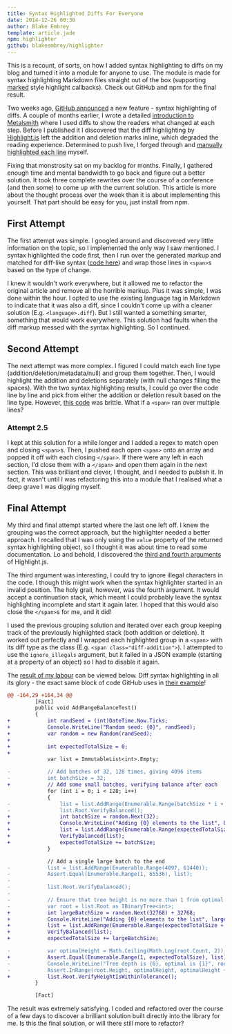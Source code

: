 ```yaml
---
title: Syntax Highlighted Diffs For Everyone
date: 2014-12-26 00:30
author: Blake Embrey
template: article.jade
npm: highlighter
github: blakeembrey/highlighter
---
```


This is a recount, of sorts, on how I added syntax highlighting to diffs on my blog and turned it into a module for anyone to use. The module is made for syntax highlighting Markdown files straight out of the box (supporting [marked](https://github.com/chjj/marked) style highlight callbacks). Check out GitHub and npm for the final result.

Two weeks ago, [GitHub announced](https://github.com/blog/1932-syntax-highlighted-diffs) a new feature - syntax highlighting of diffs. A couple of months earlier, I wrote a detailed [introduction to Metalsmith](/articles/2014/09/building-a-blog-with-metalsmith/) where I used diffs to show the readers what changed at each step. Before I published it I discovered that the diff highlighting by [Highlight.js](https://highlightjs.org/) left the addition and deletion marks inline, which degraded the reading experience. Determined to push live, I forged through and [manually highlighted each line](https://github.com/blakeembrey/blakeembrey.com/commit/206bbb0e047bfe24f92d25d847986ebed6548e06#diff-15ac5cd3ab657e091ee4aa5456e97ddeR68) myself.

Fixing that monstrosity sat on my backlog for months. Finally, I gathered enough time and mental bandwidth to go back and figure out a better solution. It took three complete rewrites over the course of a conference (and then some) to come up with the current solution. This article is more about the thought process over the week than it is about implementing this yourself. That part should be easy for you, just install from npm.

## First Attempt

The first attempt was simple. I googled around and discovered very little information on the topic, so I implemented the only way I saw mentioned. I syntax highlighted the code first, then I run over the generated markup and matched for diff-like syntax ([code here](https://github.com/blakeembrey/blakeembrey.com/blob/dfcedefc853cc01ba33539c9b9b2576b1c23aceb/config/markdown.js)) and wrap those lines in `<span>`s based on the type of change.

I knew it wouldn't work everywhere, but it allowed me to refactor the original article and remove all the horrible markup. Plus it was simple, I was done within the hour. I opted to use the existing language tag in Markdown to indicate that it was also a diff, since I couldn't come up with a cleaner solution (E.g. `<language>.diff`). But I still wanted a something smarter, something that would work everywhere. This solution had faults when the diff markup messed with the syntax highlighting. So I continued.

## Second Attempt

The next attempt was more complex. I figured I could match each line type (addition/deletion/metadata/null) and group them together. Then, I would highlight the addition and deletions separately (with null changes filling the spaces). With the two syntax highlighting results, I could go over the code line by line and pick from either the addition or deletion result based on the line type. However, [this code](https://github.com/blakeembrey/blakeembrey.com/blob/1d0a377e9cdea332045bb6f6074fe29848920746/config/markdown.js) was brittle. What if a `<span>` ran over multiple lines?

### Attempt 2.5

I kept at this solution for a while longer and I added a regex to match open and closing `<span>`s. Then, I pushed each open `<span>` onto an array and popped it off with each closing `</span>`. If there were any left in each section, I'd close them with a `</span>` and open them again in the next section. This was brilliant and clever, I thought, and I needed to publish it. In fact, it wasn't until I was refactoring this into a module that I realised what a deep grave I was digging myself.

## Final Attempt

My third and final attempt started where the last one left off. I knew the grouping was the correct approach, but the highlighter needed a better approach. I recalled that I was only using the `value` property of the returned syntax highlighting object, so I thought it was about time to read some documentation. Lo and behold, I discovered the [third and fourth arguments](http://highlightjs.readthedocs.org/en/latest/api.html#highlight-name-value-ignore-illegals-continuation) of Highlight.js.

The third argument was interesting, I could try to ignore illegal characters in the code. I though this might work when the syntax highlighter started in an invalid position. The holy grail, however, was the fourth argument. It would accept a continuation stack, which meant I could probably leave the syntax highlighting incomplete and start it again later. I hoped that this would also close the `</span>`s for me, and it did!

I used the previous grouping solution and iterated over each group keeping track of the previously highlighted stack (both addition or deletion). It worked out perfectly and I wrapped each highlighted group in a `<span>` with its diff type as the class (E.g. `<span class="diff-addition">`). I attempted to use the `ignore_illegals` argument, but it failed in a JSON example (starting at a property of an object) so I had to disable it again.

The [result of my labour](https://github.com/blakeembrey/highlighter) can be viewed below. Diff syntax highlighting in all its glory - the exact same block of code GitHub uses in [their example](https://github.com/blog/1932-syntax-highlighted-diffs)!

```cs.diff
@@ -164,29 +164,34 @@
         [Fact]
         public void AddRangeBalanceTest()
         {
+            int randSeed = (int)DateTime.Now.Ticks;
+            Console.WriteLine("Random seed: {0}", randSeed);
+            var random = new Random(randSeed);
+
+            int expectedTotalSize = 0;
+
             var list = ImmutableList<int>.Empty;

-            // Add batches of 32, 128 times, giving 4096 items
-            int batchSize = 32;
+            // Add some small batches, verifying balance after each
             for (int i = 0; i < 128; i++)
             {
-                list = list.AddRange(Enumerable.Range(batchSize * i + 1, batchSize));
-                list.Root.VerifyBalanced();
+                int batchSize = random.Next(32);
+                Console.WriteLine("Adding {0} elements to the list", batchSize);
+                list = list.AddRange(Enumerable.Range(expectedTotalSize+1, batchSize));
+                VerifyBalanced(list);
+                expectedTotalSize += batchSize;
             }

             // Add a single large batch to the end
-            list = list.AddRange(Enumerable.Range(4097, 61440));
-            Assert.Equal(Enumerable.Range(1, 65536), list);
-
-            list.Root.VerifyBalanced();
-
-            // Ensure that tree height is no more than 1 from optimal
-            var root = list.Root as IBinaryTree<int>;
+            int largeBatchSize = random.Next(32768) + 32768;
+            Console.WriteLine("Adding {0} elements to the list", largeBatchSize);
+            list = list.AddRange(Enumerable.Range(expectedTotalSize + 1, largeBatchSize));
+            VerifyBalanced(list);
+            expectedTotalSize += largeBatchSize;

-            var optimalHeight = Math.Ceiling(Math.Log(root.Count, 2));
+            Assert.Equal(Enumerable.Range(1, expectedTotalSize), list);
-            Console.WriteLine("Tree depth is {0}, optimal is {1}", root.Height, optimalHeight);
-            Assert.InRange(root.Height, optimalHeight, optimalHeight + 1);
+            list.Root.VerifyHeightIsWithinTolerance();
         }

         [Fact]
```

The result was extremely satisfying. I coded and refactored over the course of a few days to discover a brilliant solution built directly into the library for me. Is this the final solution, or will there still more to refactor?
